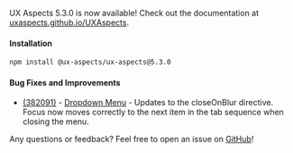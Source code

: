 UX Aspects 5.3.0 is now available! Check out the documentation at [uxaspects.github.io/UXAspects](https://uxaspects.github.io/UXAspects).

#### Installation
```bash
npm install @ux-aspects/ux-aspects@5.3.0
```

#### Bug Fixes and Improvements
* [(382091)](https://internal.almoctane.com/ui/entity-navigation?p=131002/7002&entityType=work_item&id=382091) - [Dropdown Menu](https://uxaspects.github.io/UXAspects/#/components/buttons#dropdowns) - Updates to the closeOnBlur directive. Focus now moves correctly to the next item in the tab sequence when closing the menu.

Any questions or feedback? Feel free to open an issue on [GitHub](https://github.com/UXAspects/UXAspects/issues)!